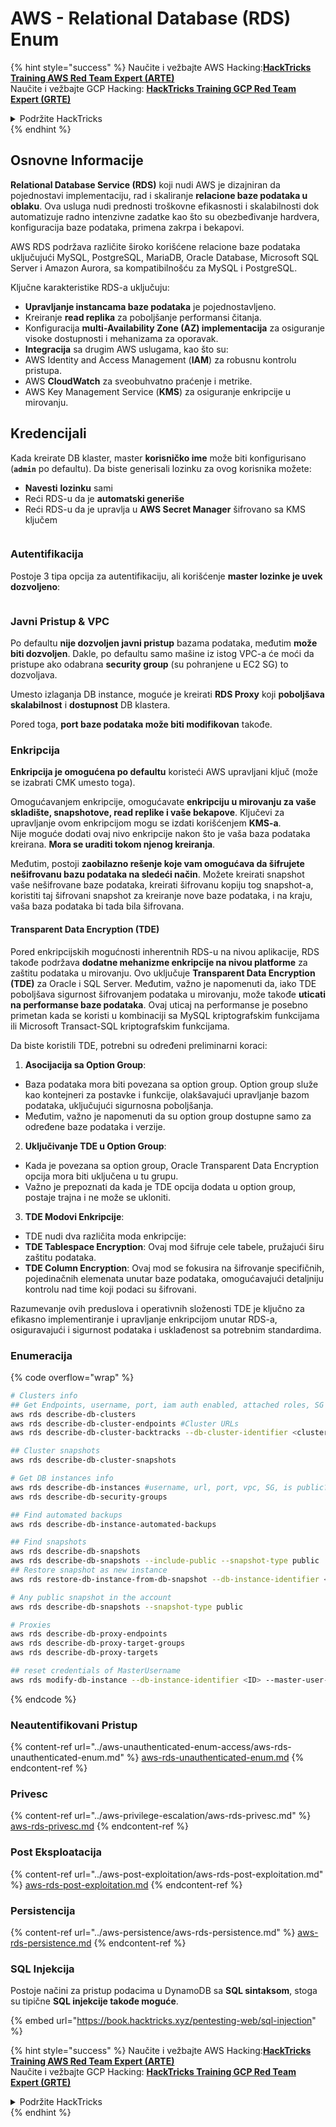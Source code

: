 # AWS - Relational Database (RDS) Enum

{% hint style="success" %}
Naučite i vežbajte AWS Hacking:<img src="/.gitbook/assets/image.png" alt="" data-size="line">[**HackTricks Training AWS Red Team Expert (ARTE)**](https://training.hacktricks.xyz/courses/arte)<img src="/.gitbook/assets/image.png" alt="" data-size="line">\
Naučite i vežbajte GCP Hacking: <img src="/.gitbook/assets/image (2).png" alt="" data-size="line">[**HackTricks Training GCP Red Team Expert (GRTE)**<img src="/.gitbook/assets/image (2).png" alt="" data-size="line">](https://training.hacktricks.xyz/courses/grte)

<details>

<summary>Podržite HackTricks</summary>

* Pogledajte [**planove pretplate**](https://github.com/sponsors/carlospolop)!
* **Pridružite se** 💬 [**Discord grupi**](https://discord.gg/hRep4RUj7f) ili [**telegram grupi**](https://t.me/peass) ili **pratite** nas na **Twitteru** 🐦 [**@hacktricks\_live**](https://twitter.com/hacktricks\_live)**.**
* **Delite hakovanje trikove slanjem PR-ova na** [**HackTricks**](https://github.com/carlospolop/hacktricks) i [**HackTricks Cloud**](https://github.com/carlospolop/hacktricks-cloud) github repozitorijume.

</details>
{% endhint %}

## Osnovne Informacije

**Relational Database Service (RDS)** koji nudi AWS je dizajniran da pojednostavi implementaciju, rad i skaliranje **relacione baze podataka u oblaku**. Ova usluga nudi prednosti troškovne efikasnosti i skalabilnosti dok automatizuje radno intenzivne zadatke kao što su obezbeđivanje hardvera, konfiguracija baze podataka, primena zakrpa i bekapovi.

AWS RDS podržava različite široko korišćene relacione baze podataka uključujući MySQL, PostgreSQL, MariaDB, Oracle Database, Microsoft SQL Server i Amazon Aurora, sa kompatibilnošću za MySQL i PostgreSQL.

Ključne karakteristike RDS-a uključuju:

* **Upravljanje instancama baze podataka** je pojednostavljeno.
* Kreiranje **read replika** za poboljšanje performansi čitanja.
* Konfiguracija **multi-Availability Zone (AZ) implementacija** za osiguranje visoke dostupnosti i mehanizama za oporavak.
* **Integracija** sa drugim AWS uslugama, kao što su:
* AWS Identity and Access Management (**IAM**) za robusnu kontrolu pristupa.
* AWS **CloudWatch** za sveobuhvatno praćenje i metrike.
* AWS Key Management Service (**KMS**) za osiguranje enkripcije u mirovanju.

## Kredencijali

Kada kreirate DB klaster, master **korisničko ime** može biti konfigurisano (**`admin`** po defaultu). Da biste generisali lozinku za ovog korisnika možete:

* **Navesti** **lozinku** sami
* Reći RDS-u da je **automatski generiše**
* Reći RDS-u da je upravlja u **AWS Secret Manager** šifrovano sa KMS ključem

<figure><img src="../../../.gitbook/assets/image (144).png" alt=""><figcaption></figcaption></figure>

### Autentifikacija

Postoje 3 tipa opcija za autentifikaciju, ali korišćenje **master lozinke je uvek dozvoljeno**:

<figure><img src="../../../.gitbook/assets/image (227).png" alt=""><figcaption></figcaption></figure>

### Javni Pristup & VPC

Po defaultu **nije dozvoljen javni pristup** bazama podataka, međutim **može biti dozvoljen**. Dakle, po defaultu samo mašine iz istog VPC-a će moći da pristupe ako odabrana **security group** (su pohranjene u EC2 SG) to dozvoljava.

Umesto izlaganja DB instance, moguće je kreirati **RDS Proxy** koji **poboljšava** **skalabilnost** i **dostupnost** DB klastera.

Pored toga, **port baze podataka može biti modifikovan** takođe.

### Enkripcija

**Enkripcija je omogućena po defaultu** koristeći AWS upravljani ključ (može se izabrati CMK umesto toga).

Omogućavanjem enkripcije, omogućavate **enkripciju u mirovanju za vaše skladište, snapshotove, read replike i vaše bekapove**. Ključevi za upravljanje ovom enkripcijom mogu se izdati korišćenjem **KMS-a**.\
Nije moguće dodati ovaj nivo enkripcije nakon što je vaša baza podataka kreirana. **Mora se uraditi tokom njenog kreiranja**.

Međutim, postoji **zaobilazno rešenje koje vam omogućava da šifrujete nešifrovanu bazu podataka na sledeći način**. Možete kreirati snapshot vaše nešifrovane baze podataka, kreirati šifrovanu kopiju tog snapshot-a, koristiti taj šifrovani snapshot za kreiranje nove baze podataka, i na kraju, vaša baza podataka bi tada bila šifrovana.

#### Transparent Data Encryption (TDE)

Pored enkripcijskih mogućnosti inherentnih RDS-u na nivou aplikacije, RDS takođe podržava **dodatne mehanizme enkripcije na nivou platforme** za zaštitu podataka u mirovanju. Ovo uključuje **Transparent Data Encryption (TDE)** za Oracle i SQL Server. Međutim, važno je napomenuti da, iako TDE poboljšava sigurnost šifrovanjem podataka u mirovanju, može takođe **uticati na performanse baze podataka**. Ovaj uticaj na performanse je posebno primetan kada se koristi u kombinaciji sa MySQL kriptografskim funkcijama ili Microsoft Transact-SQL kriptografskim funkcijama.

Da biste koristili TDE, potrebni su određeni preliminarni koraci:

1. **Asocijacija sa Option Group**:
* Baza podataka mora biti povezana sa option group. Option group služe kao kontejneri za postavke i funkcije, olakšavajući upravljanje bazom podataka, uključujući sigurnosna poboljšanja.
* Međutim, važno je napomenuti da su option group dostupne samo za određene baze podataka i verzije.
2. **Uključivanje TDE u Option Group**:
* Kada je povezana sa option group, Oracle Transparent Data Encryption opcija mora biti uključena u tu grupu.
* Važno je prepoznati da kada je TDE opcija dodata u option group, postaje trajna i ne može se ukloniti.
3. **TDE Modovi Enkripcije**:
* TDE nudi dva različita moda enkripcije:
* **TDE Tablespace Encryption**: Ovaj mod šifruje cele tabele, pružajući širu zaštitu podataka.
* **TDE Column Encryption**: Ovaj mod se fokusira na šifrovanje specifičnih, pojedinačnih elemenata unutar baze podataka, omogućavajući detaljniju kontrolu nad time koji podaci su šifrovani.

Razumevanje ovih preduslova i operativnih složenosti TDE je ključno za efikasno implementiranje i upravljanje enkripcijom unutar RDS-a, osiguravajući i sigurnost podataka i usklađenost sa potrebnim standardima.

### Enumeracija

{% code overflow="wrap" %}
```bash
# Clusters info
## Get Endpoints, username, port, iam auth enabled, attached roles, SG
aws rds describe-db-clusters
aws rds describe-db-cluster-endpoints #Cluster URLs
aws rds describe-db-cluster-backtracks --db-cluster-identifier <cluster-name>

## Cluster snapshots
aws rds describe-db-cluster-snapshots

# Get DB instances info
aws rds describe-db-instances #username, url, port, vpc, SG, is public?
aws rds describe-db-security-groups

## Find automated backups
aws rds describe-db-instance-automated-backups

## Find snapshots
aws rds describe-db-snapshots
aws rds describe-db-snapshots --include-public --snapshot-type public
## Restore snapshot as new instance
aws rds restore-db-instance-from-db-snapshot --db-instance-identifier <ID> --db-snapshot-identifier <ID> --availability-zone us-west-2a

# Any public snapshot in the account
aws rds describe-db-snapshots --snapshot-type public

# Proxies
aws rds describe-db-proxy-endpoints
aws rds describe-db-proxy-target-groups
aws rds describe-db-proxy-targets

## reset credentials of MasterUsername
aws rds modify-db-instance --db-instance-identifier <ID> --master-user-password <NewPassword> --apply-immediately
```
{% endcode %}

### Neautentifikovani Pristup

{% content-ref url="../aws-unauthenticated-enum-access/aws-rds-unauthenticated-enum.md" %}
[aws-rds-unauthenticated-enum.md](../aws-unauthenticated-enum-access/aws-rds-unauthenticated-enum.md)
{% endcontent-ref %}

### Privesc

{% content-ref url="../aws-privilege-escalation/aws-rds-privesc.md" %}
[aws-rds-privesc.md](../aws-privilege-escalation/aws-rds-privesc.md)
{% endcontent-ref %}

### Post Eksploatacija

{% content-ref url="../aws-post-exploitation/aws-rds-post-exploitation.md" %}
[aws-rds-post-exploitation.md](../aws-post-exploitation/aws-rds-post-exploitation.md)
{% endcontent-ref %}

### Persistencija

{% content-ref url="../aws-persistence/aws-rds-persistence.md" %}
[aws-rds-persistence.md](../aws-persistence/aws-rds-persistence.md)
{% endcontent-ref %}

### SQL Injekcija

Postoje načini za pristup podacima u DynamoDB sa **SQL sintaksom**, stoga su tipične **SQL injekcije takođe moguće**.

{% embed url="https://book.hacktricks.xyz/pentesting-web/sql-injection" %}

{% hint style="success" %}
Naučite i vežbajte AWS Hacking:<img src="/.gitbook/assets/image.png" alt="" data-size="line">[**HackTricks Training AWS Red Team Expert (ARTE)**](https://training.hacktricks.xyz/courses/arte)<img src="/.gitbook/assets/image.png" alt="" data-size="line">\
Naučite i vežbajte GCP Hacking: <img src="/.gitbook/assets/image (2).png" alt="" data-size="line">[**HackTricks Training GCP Red Team Expert (GRTE)**<img src="/.gitbook/assets/image (2).png" alt="" data-size="line">](https://training.hacktricks.xyz/courses/grte)

<details>

<summary>Podržite HackTricks</summary>

* Pogledajte [**planove pretplate**](https://github.com/sponsors/carlospolop)!
* **Pridružite se** 💬 [**Discord grupi**](https://discord.gg/hRep4RUj7f) ili [**telegram grupi**](https://t.me/peass) ili **pratite** nas na **Twitteru** 🐦 [**@hacktricks\_live**](https://twitter.com/hacktricks\_live)**.**
* **Delite hakovanje trikove slanjem PR-ova na** [**HackTricks**](https://github.com/carlospolop/hacktricks) i [**HackTricks Cloud**](https://github.com/carlospolop/hacktricks-cloud) github repozitorijume.

</details>
{% endhint %}
